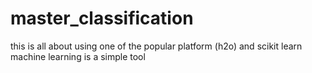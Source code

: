 # master_classification
this is all about using one of the popular platform (h2o) and scikit learn
machine learning is a simple tool
